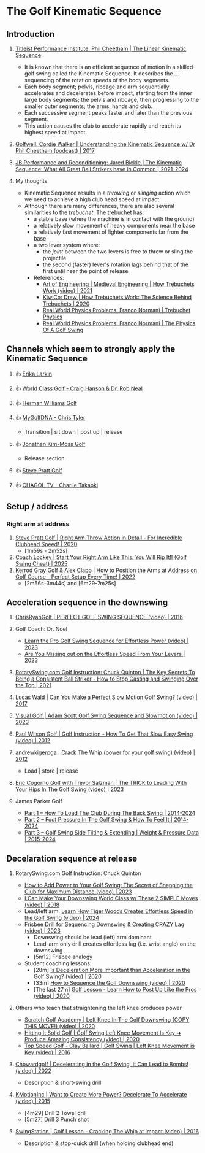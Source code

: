 # The Golf Kinematic Sequence

## Introduction

1. [Titleist Performance Institute: Phil Cheetham | The Linear Kinematic Sequence](https://www.mytpi.com/articles/biomechanics/the-linear-kinematic-sequence)
   - It is known that there is an efficient sequence of motion in a skilled
     golf swing called the Kinematic Sequence. It describes the ...
     sequencing of the rotation speeds of the body segments.
   - Each body segment; pelvis, ribcage and arm sequentially accelerates and
     decelerates before impact, starting from the inner large body segments;
     the pelvis and ribcage, then progressing to the smaller outer segments;
     the arms, hands and club.
   - Each successive segment peaks faster and later than the previous segment.
   - This action causes the club to accelerate rapidly and reach its highest
     speed at impact.

1. [Golfwell: Cordie Walker | Understanding the Kinematic Sequence w/ Dr Phil Cheetham (podcast) | 2017](https://golfwell.co/kinematic-sequence/)

1. [JB Performance and Reconditioning: Jared Bickle | The Kinematic Sequence: What All Great Ball Strikers have in Common | 2021-2024](https://www.jaredbicklept.com/post/the-kinematic-sequence-what-all-great-ball-strikers-have-in-common)

1. My thoughts
   - Kinematic Sequence results in a *throwing* or *slinging* action which
     we need to achieve a high club head speed at impact
   - Although there are many differences, there are also several similarities
     to the *trebuchet*. The trebuchet has:
     * a stable base (where the machine is in contact with the ground)
     * a relatively slow movement of heavy components near the base
     * a relatively fast movement of lighter components far from the base
     * a two lever system where:
       + the *joint* between the two levers is free to throw or sling the projectile
       + the second (faster) lever's rotation lags behind that of the first until
         near the point of release
     * References:
       + [Art of Engineering | Medieval Engineering | How Trebuchets Work (video) | 2021](https://www.youtube.com/watch?v=jTBDc19eW2o)
       + [KiwiCo: Drew | How Trebuchets Work: The Science Behind Trebuchets | 2020](https://www.kiwico.com/blog/the-science-behind/how-trebuchets-work)
       + [Real World Physics Problems: Franco Normani | Trebuchet Physics](https://www.real-world-physics-problems.com/trebuchet-physics.html)
       + [Real World Physics Problems: Franco Normani | The Physics Of A Golf Swing](https://www.real-world-physics-problems.com/physics-of-a-golf-swing.html)


## Channels which seem to strongly apply the Kinematic Sequence

1. :thumbsup: [Erika Larkin](Links_ErikaLarkin.md)
1. :thumbsup: [World Class Golf - Craig Hanson & Dr. Rob Neal](Links_WorldClassGolf.md)
1. :thumbsup: [Herman Williams Golf](Links_HermanWilliams.md)
1. :thumbsup: [MyGolfDNA - Chris Tyler](Links_MyGolfDNA.md)
   - Transition | sit down | post up | release

1. :thumbsup: [Jonathan Kim-Moss Golf](Links_JonathanKimMoss.md)
   - Release section

1. :thumbsup: [Steve Pratt Golf](https://www.youtube.com/@Inmotion70)
1. :thumbsup: [CHAGOL TV - Charlie Takaoki](Links_CHAGOLTV.md)


## Setup / address

### Right arm at address

1. [Steve Pratt Golf | Right Arm Throw Action in Detail - For Incredible Clubhead Speed! | 2020](https://www.youtube.com/watch?v=KZzGHAKx2c0&t=1m59s)
   - [1m59s - 2m52s]
1. [Coach Lockey | Start Your Right Arm Like This. You Will Rip It!! (Golf Swing Cheat) | 2025](https://www.youtube.com/watch?v=H02DljUoO2M&t=1m34s)
1. [Kerrod Gray Golf & Alex Clapp | How to Position the Arms at Address on Golf Course - Perfect Setup Every Time! | 2022](https://www.youtube.com/watch?v=o2aTBJoLoX8&t=2m56s)
   - [2m56s-3m44s] and [6m29-7m25s]


## Acceleration sequence in the downswing

1. [ChrisRyanGolf | PERFECT GOLF SWING SEQUENCE (video) | 2016](https://www.youtube.com/watch?v=q-lBOZzsaj4&t=48s)
1. Golf Coach: Dr. Noel
   - [Learn the Pro Golf Swing Sequence for Effortless Power (video) | 2023](https://www.youtube.com/watch?v=9aeUOVFW3Io)
   - [Are You Missing out on the Effortless Speed From Your Levers | 2023](https://www.youtube.com/watch?v=H9p7g8EmxFI)

1. [RotarySwing.com Golf Instruction: Chuck Quinton | The Key Secrets To Being a Consistent Ball Striker - How to Stop Casting and Swinging Over the Top | 2021](https://www.youtube.com/watch?v=Bl9DSthiUiM&t=11m56s)
1. [Lucas Wald | Can You Make a Perfect Slow Motion Golf Swing? (video) | 2017](https://www.youtube.com/watch?v=ra3c5XSpGZ0)
1. [Visual Golf | Adam Scott Golf Swing Sequence and Slowmotion (video) | 2023](https://www.youtube.com/watch?v=akoPRy4k5Zg)
1. [Paul Wilson Golf | Golf Instruction - How To Get That Slow Easy Swing (video) | 2012](https://www.youtube.com/watch?v=rFxh7hhXwjI)
1. [andrewkigerpga | Crack The Whip (power for your golf swing) (video) | 2012](https://www.youtube.com/watch?v=53u2RsKcHmU)
   - Load | store | release
1. [Eric Cogorno Golf with Trevor Salzman | The TRICK to Leading With Your Hips In The Golf Swing (video) | 2023](https://www.youtube.com/watch?v=veBaQOxnkes&t=2m31s)

1. James Parker Golf
   - [Part 1 – How To Load The Club During The Back Swing | 2014-2024](https://www.jamesparkergolf.com/load-the-club-during-the-backswing/)
   - [Part 2 – Foot Pressure In The Golf Swing & How To Feel It | 2014-2024](https://www.jamesparkergolf.com/foot-pressure-in-the-golf-swing/)
   - [Part 3 – Golf Swing Side Tilting & Extending | Weight & Pressure Data | 2015-2024](http://www.jamesparkergolf.com/golf-swing-side-tilting-and-extending-weight-pressure-data/)


## Decelaration sequence at release

1. RotarySwing.com Golf Instruction: Chuck Quinton
   - [How to Add Power to Your Golf Swing: The Secret of Snapping the Club for Maximum Distance (video) | 2023](https://www.youtube.com/watch?v=MVwA55N-poc)
   - [I Can Make Your Downswing World Class w/ These 2 SIMPLE Moves (video) | 2018](https://www.youtube.com/watch?v=DwR-E4WKTfc&t=1m49s)
   - Lead/left arm: [Learn How Tiger Woods Creates Effortless Speed in the Golf Swing (video) | 2024](https://www.youtube.com/watch?v=DXHjobJ20qw)
   - [Frisbee Drill for Sequencing Downswing & Creating CRAZY Lag (video) | 2023](https://www.youtube.com/watch?v=FlGm5CbXe_g)
     * Downswing should be lead (left) arm dominant
     * Lead-arm only drill creates effortless lag (i.e. wrist angle) on the downswing
     * [5m12] Frisbee analogy
   - Student coaching lessons:
     * [28m] [Is Deceleration More Important than Acceleration in the Golf Swing? (video) | 2020](https://www.youtube.com/watch?v=K6OA8UGq3FI)
     * [33m] [How to Sequence the Golf Downswing (video) | 2020](https://www.youtube.com/watch?v=NRhp4V1f7Nk)
     * [The last 27m] [Golf Lesson - Learn How to Post Up Like the Pros (video) | 2020](https://www.youtube.com/watch?v=vA-efF-18EI&t=12m6s)

1. Others who teach that straightening the left knee produces power
   - [Scratch Golf Academy | Left Knee In The Golf Downswing (COPY THIS MOVE!) (video) | 2020](https://www.youtube.com/watch?v=_aLjlOwulTg&t=7m18s)
   - [Hitting It Solid Golf | Golf Swing Left Knee Movement Is Key ➜ Produce Amazing Consistency (video) | 2020](https://www.youtube.com/watch?v=5vdiLRmy2Fo&t=2m05s)
   - [Top Speed Golf - Clay Ballard | Golf Swing | Left Knee Movement is Key (video) | 2016](https://www.youtube.com/watch?v=Fs9BptF0YoY&t=180s)

1. [Chowardgolf | Decelerating in the Golf Swing, It Can Lead to Bombs! (video) | 2022](https://www.youtube.com/watch?v=1VEY_FpdQho)
   - Description & short-swing drill

1. [KMotionInc | Want to Create More Power? Decelerate To Accelerate (video) | 2015](https://www.youtube.com/watch?v=4QYC3fmelYE&t=4m29s)
   - [4m29] Drill 2 Towel drill
   - [5m27] Drill 3 Punch shot

1. [SwingStation | Golf Lesson - Cracking The Whip at Impact (video) | 2016](https://www.youtube.com/watch?v=i6QANDeMDq4)
   - Description & stop-quick drill (when holding clubhead end)

